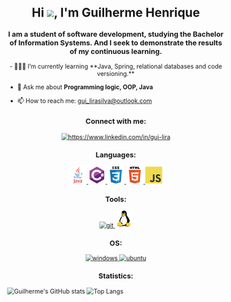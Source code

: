 <h1 align="center">Hi <img src="https://media.giphy.com/media/hvRJCLFzcasrR4ia7z/giphy.gif" width="35px">, I'm Guilherme
        Henrique</h1>
<h3 align="center">I am a student of software development, studying the Bachelor of Information Systems. And I seek to
        demonstrate the results of my continuous learning.</h3>
<p align="center">        
- 👨🏻‍💻 I’m currently learning **Java, Spring, relational databases and code versioning.**

- 💬 Ask me about **Programming logic, OOP, Java**

- 📫 How to reach me: gui_lirasilva@outlook.com
</p>

<h3 align="center">Connect with me:</h3>
<p align="center">
        <a href="https://www.linkedin.com/in/gui-lira" target="blank"><img align="center"
                        src="https://img.shields.io/badge/LinkedIn-0077B5?style=for-the-badge&logo=linkedin&logoColor=white"
                        alt="https://www.linkedin.com/in/gui-lira" height="30" width="110" /></a>
</p>

<h3 align="center">Languages:</h3>
<p align="center">
         <a href="https://www.oracle.com/java/" target="_blank"> <img
                        src="https://raw.githubusercontent.com/devicons/devicon/master/icons/java/java-original-wordmark.svg"
                        alt="java" width="40" height="40" /> </a>
        <a href="https://docs.microsoft.com/en-us/dotnet/csharp/" target="_blank"> <img
                        src="https://raw.githubusercontent.com/devicons/devicon/master/icons/csharp/csharp-original.svg"
                        alt="csharp" width="40" height="40" /> </a>
        <a href="https://www.w3schools.com/css/" target="_blank"> <img
                        src="https://raw.githubusercontent.com/devicons/devicon/master/icons/css3/css3-original-wordmark.svg"
                        alt="css3" width="40" height="40" /> </a>
        <a href="https://www.w3.org/html/" target="_blank"> <img
                        src="https://raw.githubusercontent.com/devicons/devicon/master/icons/html5/html5-original-wordmark.svg"
                        alt="html5" width="40" height="40" /> </a>
        <a href="https://developer.mozilla.org/en-US/docs/Web/JavaScript" target="_blank"> <img
                        src="https://raw.githubusercontent.com/devicons/devicon/master/icons/javascript/javascript-original.svg"
                        alt="javascript" width="40" height="40" /> </a>
</p>

<h3 align="center">Tools:</h3>
<p align="center">
        <a href="https://git-scm.com/" target="_blank"> <img
                        src="https://www.vectorlogo.zone/logos/git-scm/git-scm-icon.svg" alt="git" width="40"
                        height="40" /> </a>
        <a href="https://www.linux.org/" target="_blank"> <img
                        src="https://raw.githubusercontent.com/devicons/devicon/master/icons/linux/linux-original.svg"
                        alt="linux" width="40" height="40" /> </a>
</p>

<h3 align="center">OS:</h3>
<p align="center">
        <a href="https://www.microsoft.com/en-us/windows/" target="_blank">
                <img src="https://img.shields.io/badge/Windows-0078D6?style=for-the-badge&logo=windows&logoColor=white"
                        alt="windows" width="100" height="30" /> </a>
        <a href="https://ubuntu.com/" target="_blank">
                <img src="https://img.shields.io/badge/Ubuntu-E95420?style=for-the-badge&logo=ubuntu&logoColor=white"
                        alt="ubuntu" width="100" height="30" /> </a>
</p>

<h3 align="center">Statistics:</h3>
<p align="center">

![Guilherme's GitHub stats](https://github-readme-stats.vercel.app/api?username=guiLira-Dev&hide=contribs,prs&show_icons=true&theme=react)
![Top Langs](https://github-readme-stats.vercel.app/api/top-langs/?username=guiLira-Dev&layout=compact&hide=&theme=react)

</p>
